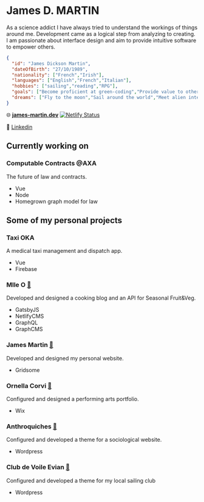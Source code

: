 # James D. MARTIN

As a science addict I have always tried to understand the workings of things around me. Development came as a logical step from analyzing to creating. I am passionate about interface design and aim to provide intuitive software to empower others.

```JSON
{
  "id": "James Dickson Martin",
  "dateOfBirth": "27/10/1989",
  "nationality": ["French","Irish"],
  "languages": ["English","French","Italian"],
  "hobbies": ["sailing","reading","RPG"],
  "goals": ["Become proficient at green-coding","Provide value to others","Found a happy family"],
  "dreams": ["Fly to the moon","Sail around the world","Meet alien intelligence (preferably pacific)"],
}
```

:globe_with_meridians: __[james-martin.dev](https://james-martin.dev)__ [![Netlify Status](https://api.netlify.com/api/v1/badges/7a62fd9e-69c8-4d91-a0f1-e743485e0b85/deploy-status)](https://app.netlify.com/sites/dorkside-web/deploys)

:link: [Linkedin](https://www.linkedin.com/in/dorkside/)

## Currently working on

### Computable Contracts @AXA

The future of law and contracts.
- Vue
- Node
- Homegrown graph model for law

## Some of my personal projects

### Taxi OKA

A medical taxi management and dispatch app.
- Vue
- Firebase

### Mlle O [:link:](https://mlle-o.fr)

Developed and designed a cooking blog and an API for Seasonal Fruit&Veg.
- GatsbyJS
- NetlifyCMS
- GraphQL
- GraphCMS

### James Martin [:link:](https://james-martin.dev)

Developed and designed my personal website.
- Gridsome

### Ornella Corvi [:link:](https://ornella-corvi.com)

Configured and designed a performing arts portfolio.
- Wix

### Anthroquiches [:link:](https://anthroquiches.fr/)

Configured and developed a theme for a sociological website.
- Wordpress

### Club de Voile Evian [:link:](https://voile-evian.fr/)

Configured and developed a theme for my local sailing club
- Wordpress
